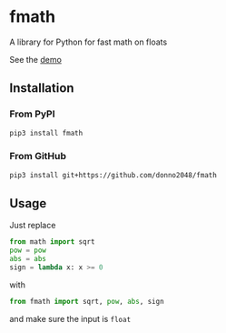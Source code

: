 # fmath

A library for Python for fast math on floats

See the [demo](./test.ipynb)

## Installation

### From PyPI

```sh
pip3 install fmath
```

### From GitHub

```sh
pip3 install git+https://github.com/donno2048/fmath
```

## Usage

Just replace

```py
from math import sqrt
pow = pow
abs = abs
sign = lambda x: x >= 0
```

with

```py
from fmath import sqrt, pow, abs, sign
```

and make sure the input is `float`
